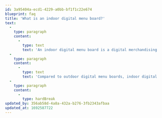 ```yaml
---
id: 3a95404a-ecd1-4229-a0bb-bf1f1c22e674
blueprint: faq
title: 'What is an indoor digital menu board?'
text:
  -
    type: paragraph
    content:
      -
        type: text
        text: 'An indoor digital menu board is a digital merchandising touchpoint in the restaurant environment that allows brands to display dynamic digital menu content when combined with a CMS like SwitchboardTM.'
  -
    type: paragraph
    content:
      -
        type: text
        text: 'Compared to outdoor digital menu boards, indoor digital menu boards are specifically designed to function optimally within the in restaurant experience.'
  -
    type: paragraph
    content:
      -
        type: hardBreak
updated_by: 356ab58d-4a8a-432a-b276-3fb2343afbaa
updated_at: 1692587722
---
```

